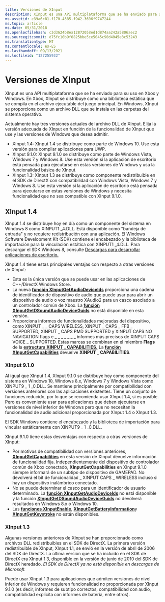 ```yaml
---
title: Versiones de XInput
description: XInput es una API multiplataforma que se ha enviado para su uso en Xbox y Windows.
ms.assetid: e89a6c81-f170-4385-f942-3606f9747244
ms.topic: article
ms.date: 05/31/2018
ms.openlocfilehash: c3d3624b8ea12872058ed1d874aa242a5806aec2
ms.sourcegitcommit: d75fc10b9f0825bbe5ce5045c90d4045e3c53243
ms.translationtype: MT
ms.contentlocale: es-ES
ms.lasthandoff: 09/13/2021
ms.locfileid: "127255932"
---
```

# <a name="xinput-versions"></a>Versiones de XInput

XInput es una API multiplataforma que se ha enviado para su uso en Xbox y Windows. En Xbox, XInput se distribuye como una biblioteca estática que se compila en el archivo ejecutable del juego principal. En Windows, XInput se proporciona como un archivo DLL que se instala en las carpetas del sistema operativo.

Actualmente hay tres versiones actuales del archivo DLL de XInput. Elija la versión adecuada de XInput en función de la funcionalidad de XInput que use y las versiones de Windows que desea admitir.

- XInput 1.4: XInput 1.4 se distribuye como parte de Windows 10. Use esta versión para compilar aplicaciones para UWP.
- XInput 9.1.0: XInput 9.1.0 se distribuye como parte de Windows Vista, Windows 7 y Windows 8. Use esta versión si la aplicación de escritorio está pensada para ejecutarse en estas versiones de Windows y usa la funcionalidad básica de XInput.
- XInput 1.3: XInput 1.3 se distribuye como componente redistribuible en el SDK de DirectX con compatibilidad con Windows Vista, Windows 7 y Windows 8. Use esta versión si la aplicación de escritorio está pensada para ejecutarse en estas versiones de Windows y necesita funcionalidad que no sea compatible con XInput 9.1.0.

## <a name="xinput-14"></a>XInput 1.4

XInput 1.4 se distribuye hoy en día como un componente del sistema en Windows 8 como XINPUT1 \_4.DLL. Está disponible como "bandeja de entrada" y no requiere redistribución con una aplicación. El Windows Software Development Kit (SDK) contiene el encabezado y la biblioteca de importación para la vinculación estática con XINPUT1 \_4.DLL. Para descargar el SDK Windows 8, consulte [Descargas para desarrollar aplicaciones de escritorio.](https://developer.microsoft.com/windows/downloads/)

XInput 1.4 tiene estas principales ventajas con respecto a otras versiones de XInput:

-   Esta es la única versión que se puede usar en las aplicaciones de C++/DirectX Windows Store.
-   La nueva [**función XInputGetAudioDeviceIds**](/windows/desktop/api/XInput/nf-xinput-xinputgetaudiodeviceids) proporciona una cadena de identificador de dispositivo de audio que puede usar para abrir un dispositivo de audio o voz maestro XAudio2 para un casco asociado a un controlador común de Xbox. La [**función XInputGetDSoundAudioDeviceGuids**](/windows/desktop/api/XInput/nf-xinput-xinputgetdsoundaudiodeviceguids) no está disponible en esta versión.
-   Proporciona informes de funcionalidades mejoradas del dispositivo, como XINPUT \_ \_ CAPS WIRELESS, XINPUT \_ CAPS \_ FFB \_ SUPPORTED, XINPUT \_ CAPS PMD SUPPORTED y XINPUT CAPS NO NAVIGATION flags e \_ \_ \_ \_ \_ \_ \_ informes más precisos de XINPUT CAPS VOICE \_ SUPPORTED. Estas marcas se combinan en el miembro **Flags** de la [**estructura XINPUT \_ CAPABILITIES.**](/windows/desktop/api/XInput/ns-xinput-xinput_capabilities) La [**función XInputGetCapabilities**](/windows/desktop/api/XInput/nf-xinput-xinputgetcapabilities) devuelve **XINPUT \_ CAPABILITIES**.

### <a name="xinput-910"></a>XInput 9.1.0

Al igual que XInput 1.4, XInput 9.1.0 se distribuye hoy como componente del sistema en Windows 10, Windows 8.x, Windows 7 y Windows Vista como XINPUT9 \_ 1 \_0.DLL. Se mantiene principalmente por compatibilidad con versiones anteriores con las aplicaciones existentes. Tiene un conjunto de funciones reducido, por lo que se recomienda usar XInput 1.4, si es posible. Pero es conveniente usar para aplicaciones que deben ejecutarse en versiones de nivel inferior de Windows pero que no necesitan la funcionalidad de audio adicional proporcionada por XInput 1.4 o XInput 1.3.

El SDK Windows contiene el encabezado y la biblioteca de importación para vincular estáticamente con XINPUT9 \_ 1 \_0.DLL.

XInput 9.1.0 tiene estas desventajas con respecto a otras versiones de XInput:

-   Por motivos de compatibilidad con versiones anteriores, [**XInputGetCapabilities**](/windows/desktop/api/XInput/nf-xinput-xinputgetcapabilities) en esta versión de XInput devuelve información de funcionalidad fija. Independientemente del dispositivo de controlador común de Xbox conectado, **XInputGetCapabilities** en XInput 9.1.0 siempre informará de un subtipo de dispositivo de GAMEPAD. No devolverá el bit de funcionalidad \_ XINPUT CAPS \_ WIRELESS incluso si hay un dispositivo inalámbrico conectado.
-   No se puede determinar el casco para un identificador de usuario determinado. La [**función XInputGetAudioDeviceIds**](/windows/desktop/api/XInput/nf-xinput-xinputgetaudiodeviceids) no está disponible y la función [**XInputGetDSoundAudioDeviceGuids**](/windows/desktop/api/XInput/nf-xinput-xinputgetdsoundaudiodeviceguids) no devolverá resultados en Windows 8.x o Windows 10.
-   Las [**funciones XInputEnable**](/windows/desktop/api/XInput/nf-xinput-xinputenable), [**XInputGetBatteryInformation**](/windows/desktop/api/XInput/nf-xinput-xinputgetbatteryinformation)y [**XInputGetKeystroke**](/windows/desktop/api/XInput/nf-xinput-xinputgetkeystroke) no están disponibles.

### <a name="xinput-13"></a>XInput 1.3

Algunas versiones anteriores de XInput se han proporcionado como archivos DLL redistribuibles en el SDK de DirectX. La primera versión redistribuible de XInput, XInput 1.1, se envió en la versión de abril de 2006 del SDK de DirectX. La última versión que se ha incluido en el SDK de DirectX era XInput 1.3, disponible en la versión de junio de 2010 del SDK de DirectX heredado. *El SDK de DirectX ya no está disponible en descargas de Microsoft.*

Puede usar XInput 1.3 para aplicaciones que admiten versiones de nivel inferior de Windows y requieren funcionalidad no proporcionada por XInput 9.1.0 (es decir, informes de subtipo correctos, compatibilidad con audio, compatibilidad explícita con informes de batería, entre otros).
